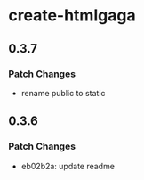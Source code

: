 # create-htmlgaga

## 0.3.7

### Patch Changes

- rename public to static

## 0.3.6

### Patch Changes

- eb02b2a: update readme
